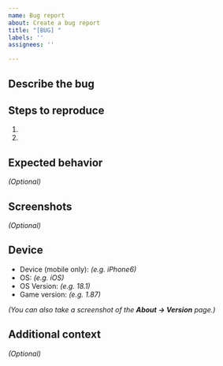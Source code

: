 ```yaml
---
name: Bug report
about: Create a bug report
title: "[BUG] "
labels: ''
assignees: ''

---
```


## Describe the bug


## Steps to reproduce
1. 
2. 


## Expected behavior
*(Optional)*

## Screenshots
*(Optional)*


## Device
- Device (mobile only): *(e.g. iPhone6)*
- OS: *(e.g. iOS)*
- OS Version: *(e.g. 18.1)*
- Game version: *(e.g. 1.87)*

*(You can also take a screenshot of the **About → Version** page.)*


## Additional context
*(Optional)*
